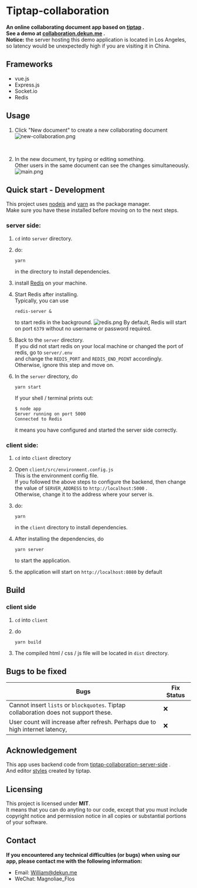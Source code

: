 # Tiptap-collaboration
**An online collaborating document app based on [tiptap](https://tiptap.dev/collaboration) .**  
**See a demo at [collaboration.dekun.me](https://collaboration.dekun.me/document/?id=02687733-c960-4b03-8f66-b416e8e116ee) .**  
**Notice:** the server hosting this demo application is located in Los Angeles, so latency would be unexpectedly high if you are visiting it in China.

## Frameworks
- vue.js
- Express.js
- Socket.io
- Redis

## Usage
1. Click "New document" to create a new collaborating document   
![new-collaboration.png](https://i.loli.net/2021/01/26/fYTLiUvhHQzmRVI.png)

<br/>
<bnr/>

2. In the new document, try typing or editing something.  
    Other users in the same document can see the changes simultaneously.
    ![main.png](https://i.loli.net/2021/01/26/l1mACur5QpoORHy.png)

## Quick start - Development
This project uses [nodejs](https://nodejs.org/en/) and [yarn](https://yarnpkg.com/) as the package manager.  
Make sure you have these installed before moving on to the next steps.

### server side:
1. ```cd``` into ```server``` directory.

2. do:
    ```
    yarn
    ```
    in the directory to install dependencies.

3. install [Redis](https://redis.io/) on your machine.

4. Start Redis after installing.  
    Typically, you can use
    ```
    redis-server &
    ```
    to start redis in the background.
    ![redis.png](https://i.loli.net/2021/01/26/GTpjQfu8W1rn7UV.png)
    By default, Redis will start on port ```6379``` without no username or password required.

5. Back to the ```server``` directory.  
    If you did not start redis on your local machine or changed the port of redis, go to ```server/.env```   
    and change the ```REDIS_PORT``` and ```REDIS_END_POINT``` accordingly.  
    Otherwise, ignore this step and move on.

6. In the ```server``` directory, do
    ```
    yarn start
    ```
    If your shell / terminal prints out:
    ```
    $ node app
    Server running on port 5000
    Connected to Redis
    ```
    it means you have configured and started the server side correctly.


### client side:
1. ```cd``` into ```client``` directory

2. Open ```client/src/environment.config.js```  
    This is the environment config file.  
    If you followed the above steps to configure the backend, then change the value  of ```SERVER_ADDRESS``` to ```http://localhost:5000``` .  
    Otherwise, change it to the address where your server is.

2. do:
    ```
    yarn
    ```
    in the ```client``` directory to install dependencies.

3. After installing the dependencies, do
    ``` 
    yarn server
    ```
    to start the application.
4. the application will start on ```http://localhost:8080``` by default

## Build
### client side
1. ```cd``` into ```client```

2. do
    ```
    yarn build
    ```

3. The compiled html / css / js file will be located in ``dist`` directory. 

## Bugs to be fixed
| Bugs | Fix Status |
| - | - |
| Cannot insert ```lists``` or ```blockquotes```. Tiptap collaboration does not support these. | ❌ |
| User count will increase after refresh. Perhaps due to high internet latency, | ❌ |

## Acknowledgement  
This app uses backend code from [tiptap-collaboration-server-side](https://glitch.com/edit/#!/tiptap-sockets) .  
And editor [styles](https://github.com/ueberdosis/tiptap/blob/main/examples/assets/sass/editor.scss) created by tiptap.

## Licensing  
This project is licensed under **MIT**.  
It means that you can do anyting to our code, except that you must include copyright notice and permission notice in all copies or substantial portions of your software.  

## Contact  
**If you encountered any technical difficulties (or bugs) when using our app, please contact me with the following information:**  
- Email: William@dekun.me  
- WeChat: Magnoliae_Flos 

